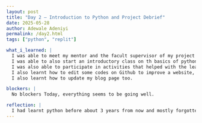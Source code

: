```yaml
---
layout: post
title: "Day 2 – Introduction to Python and Project Debrief"
date: 2025-05-28
author: Adewale Adeniyi
permalink: /day2.html
tags: ["python", "replit"]

what_i_learned: |
  I was able to meet my mentor and the facult supervisor of my project and discuss about what the project we would be working on, which is ( Application of Artificial Intelligence (AI) To Predict Genetic Biomarkers Of Brain Tumor From Transcriptomic Data Set),
  I was able to also start an introductory class on th basics of python, learning that it's a popular programming language used for very numerous programming tasks, I was able to compute some basic codes into replit which is progamming website where I could use python.
  I was also able to participate in activities that helped with the learning process like kahoot where answered questions on what we learned on python, head bandzzzz which was like a class activity just too cool everyone's head after such a day filled with learning.
  I also learnt how to edit some codes on Github to improve a website, I was given a template to also work on and improve to my own specification.
  I also learnt how to update my blog page too.

blockers: |
  No blockers Today, everything seems to be going well.

reflection: |
  I had learnt python before about 3 years from now and mostly forgotten everything since it was not my choice of career or my major but thanks to the class today for the introduction to python 101, my memory has been jogged and I also learnt a couple on new skills too.
---
```

